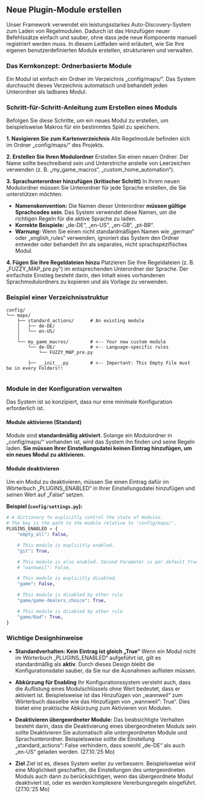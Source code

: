 ## Neue Plugin-Module erstellen

Unser Framework verwendet ein leistungsstarkes Auto-Discovery-System zum Laden von Regelmodulen. Dadurch ist das Hinzufügen neuer Befehlssätze einfach und sauber, ohne dass jede neue Komponente manuell registriert werden muss. In diesem Leitfaden wird erläutert, wie Sie Ihre eigenen benutzerdefinierten Module erstellen, strukturieren und verwalten.

### Das Kernkonzept: Ordnerbasierte Module

Ein Modul ist einfach ein Ordner im Verzeichnis „config/maps/“. Das System durchsucht dieses Verzeichnis automatisch und behandelt jeden Unterordner als ladbares Modul.

### Schritt-für-Schritt-Anleitung zum Erstellen eines Moduls

Befolgen Sie diese Schritte, um ein neues Modul zu erstellen, um beispielsweise Makros für ein bestimmtes Spiel zu speichern.

**1. Navigieren Sie zum Kartenverzeichnis**
Alle Regelmodule befinden sich im Ordner „config/maps/“ des Projekts.

**2. Erstellen Sie Ihren Modulordner**
Erstellen Sie einen neuen Ordner. Der Name sollte beschreibend sein und Unterstriche anstelle von Leerzeichen verwenden (z. B. „my_game_macros“, „custom_home_automation“).

**3. Sprachunterordner hinzufügen (kritischer Schritt)**
In Ihrem neuen Modulordner müssen Sie Unterordner für jede Sprache erstellen, die Sie unterstützen möchten.

* **Namenskonvention:** Die Namen dieser Unterordner **müssen gültige Sprachcodes sein**. Das System verwendet diese Namen, um die richtigen Regeln für die aktive Sprache zu laden.
* **Korrekte Beispiele:** „de-DE“, „en-US“, „en-GB“, „pt-BR“.
* **Warnung:** Wenn Sie einen nicht standardmäßigen Namen wie „german“ oder „english_rules“ verwenden, ignoriert das System den Ordner entweder oder behandelt ihn als separates, nicht sprachspezifisches Modul.

**4. Fügen Sie Ihre Regeldateien hinzu**
Platzieren Sie Ihre Regeldateien (z. B. „FUZZY_MAP_pre.py“) im entsprechenden Unterordner der Sprache. Der einfachste Einstieg besteht darin, den Inhalt eines vorhandenen Sprachmodulordners zu kopieren und als Vorlage zu verwenden.

### Beispiel einer Verzeichnisstruktur

```
config/
└── maps/
    ├── standard_actions/      # An existing module
    │   ├── de-DE/
    │   └── en-US/
    │
    └── my_game_macros/        # <-- Your new custom module
        └── de-DE/             # <-- Language-specific rules
            └── FUZZY_MAP_pre.py

        ├── __init__.py        # <-- Important: This Empty File must be in every Folders!!
            
```

### Module in der Konfiguration verwalten

Das System ist so konzipiert, dass nur eine minimale Konfiguration erforderlich ist.

#### Module aktivieren (Standard)

Module sind **standardmäßig aktiviert**. Solange ein Modulordner in „config/maps/“ vorhanden ist, wird das System ihn finden und seine Regeln laden. **Sie müssen Ihrer Einstellungsdatei keinen Eintrag hinzufügen, um ein neues Modul zu aktivieren.**

#### Module deaktivieren

Um ein Modul zu deaktivieren, müssen Sie einen Eintrag dafür im Wörterbuch „PLUGINS_ENABLED“ in Ihrer Einstellungsdatei hinzufügen und seinen Wert auf „False“ setzen.

**Beispiel (`config/settings.py`):**
```python
# A dictionary to explicitly control the state of modules.
# The key is the path to the module relative to 'config/maps/'.
PLUGINS_ENABLED = {
    "empty_all": False,

    # This module is explicitly enabled.
    "git": True,

    # This module is also enabled. Second Parameter is per default True. Not False means True.
    # "wannweil": False,

    # This module is explicitly disabled.
    "game": False,

    # This module is disabled by other rule
    "game/game-dealers_choice": True,

    # This module is disabled by other rule
    "game/0ad": True,
}


```
### Wichtige Designhinweise

* **Standardverhalten: Kein Eintrag ist gleich „True“**
Wenn ein Modul nicht im Wörterbuch „PLUGINS_ENABLED“ aufgeführt ist, gilt es standardmäßig als **aktiv**. Durch dieses Design bleibt die Konfigurationsdatei sauber, da Sie nur die Ausnahmen auflisten müssen.

* **Abkürzung für Enabling**
Ihr Konfigurationssystem versteht auch, dass die Auflistung eines Modulschlüssels ohne Wert bedeutet, dass er aktiviert ist. Beispielsweise ist das Hinzufügen von „wannweil“ zum Wörterbuch dasselbe wie das Hinzufügen von „wannweil“: True“. Dies bietet eine praktische Abkürzung zum Aktivieren von Modulen.

* **Deaktivieren übergeordneter Module:** Das beabsichtigte Verhalten besteht darin, dass die Deaktivierung eines übergeordneten Moduls    sein sollte
Deaktivieren Sie automatisch alle untergeordneten Module und Sprachunterordner. Beispielsweise sollte die Einstellung „standard_actions“: False verhindern, dass sowohl „de-DE“ als auch „en-US“ geladen werden. (27.10.'25 Mo)
  
*   **Ziel**
Ziel ist es, dieses System weiter zu verbessern. Beispielsweise wird eine Möglichkeit geschaffen, die Einstellungen des untergeordneten Moduls auch dann zu berücksichtigen, wenn das übergeordnete Modul deaktiviert ist, oder es werden komplexere Vererbungsregeln eingeführt. (27.10.'25 Mo)
